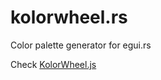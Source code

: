 # kolorwheel.rs

Color palette generator for egui.rs

Check [KolorWheel.js](https://github.com/ern0/kolorwheel.js/)
